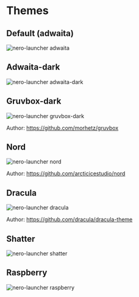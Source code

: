 # Themes

## Default (adwaita)

![nero-launcher adwaita](https://raw.githubusercontent.com/enaix/nero-launcher/raw/master/img/default-theme.png)

## Adwaita-dark

![nero-launcher adwaita-dark](https://raw.githubusercontent.com/enaix/nero-launcher/raw/master/img/adwaita-dark-theme.png)

## Gruvbox-dark

![nero-launcher gruvbox-dark](https://raw.githubusercontent.com/enaix/nero-launcher/raw/master/img/gruvbox-dark-theme.png)

Author: https://github.com/morhetz/gruvbox

## Nord

![nero-launcher nord](https://raw.githubusercontent.com/enaix/nero-launcher/raw/master/img/nord-theme.png)

Author: https://github.com/arcticicestudio/nord

## Dracula

![nero-launcher dracula](https://raw.githubusercontent.com/enaix/nero-launcher/raw/master/img/dracula-theme.png)

Author: https://github.com/dracula/dracula-theme

## Shatter

![nero-launcher shatter](https://raw.githubusercontent.com/enaix/nero-launcher/raw/master/img/shatter-theme.png)

## Raspberry

![nero-launcher raspberry](https://raw.githubusercontent.com/enaix/nero-launcher/raw/master/img/raspberry-theme.png)
